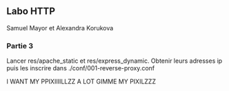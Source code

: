 ## Labo HTTP
Samuel Mayor et Alexandra Korukova

### Partie 3
Lancer res/apache_static et res/express_dynamic. Obtenir leurs adresses ip puis les inscrire dans ./conf/001-reverse-proxy.conf


I WANT MY PPIXIIIILLZZ
A LOT
GIMME MY PIXILZZZ
